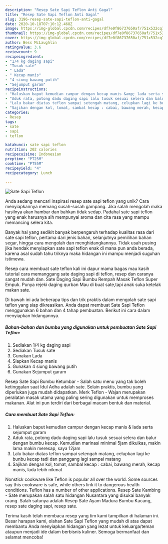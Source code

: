```yaml
---
description: "Resep Sate Sapi Teflon Anti Gagal"
title: "Resep Sate Sapi Teflon Anti Gagal"
slug: 3196-resep-sate-sapi-teflon-anti-gagal
date: 2020-10-18T07:10:12.468Z
image: https://img-global.cpcdn.com/recipes/df7e0f86737650af/751x532cq70/sate-sapi-teflon-foto-resep-utama.jpg
thumbnail: https://img-global.cpcdn.com/recipes/df7e0f86737650af/751x532cq70/sate-sapi-teflon-foto-resep-utama.jpg
cover: https://img-global.cpcdn.com/recipes/df7e0f86737650af/751x532cq70/sate-sapi-teflon-foto-resep-utama.jpg
author: Bess McLaughlin
ratingvalue: 3.6
reviewcount: 9
recipeingredient:
- "1/4 kg daging sapi"
- "Tusuk sate"
- " Lada"
- " Kecap manis"
- "4 siung bawang putih"
- "Sejumput garam"
recipeinstructions:
- "Haluskan baput kemudian campur dengan kecap manis &amp; lada serta sejumput garam"
- "Aduk rata, potong dadu daging sapi lalu tusuk sesuai selera dan balur dengan bumbu kecap. Kemudian marinasi minimal 5jam dikulkas, makin lama makin meresap, saya 12jam"
- "Lalu bakar diatas teflon sampai setengah matang, celupkan lagi ke bunbu kecap tadi dan panggang lagi sampai matang"
- "Sajikan dengan kol, tomat, sambal kecap : cabai, bawang merah, kecap manis, lada lebih nikmat"
categories:
- Resep
tags:
- sate
- sapi
- teflon

katakunci: sate sapi teflon 
nutrition: 202 calories
recipecuisine: Indonesian
preptime: "PT25M"
cooktime: "PT55M"
recipeyield: "4"
recipecategory: Lunch

---
```



![Sate Sapi Teflon](https://img-global.cpcdn.com/recipes/df7e0f86737650af/751x532cq70/sate-sapi-teflon-foto-resep-utama.jpg)

Anda sedang mencari inspirasi resep sate sapi teflon yang unik? Cara menyiapkannya memang susah-susah gampang. Jika salah mengolah maka hasilnya akan hambar dan bahkan tidak sedap. Padahal sate sapi teflon yang enak harusnya sih mempunyai aroma dan cita rasa yang mampu memancing selera kita.

Banyak hal yang sedikit banyak berpengaruh terhadap kualitas rasa dari sate sapi teflon, pertama dari jenis bahan, selanjutnya pemilihan bahan segar, hingga cara mengolah dan menghidangkannya. Tidak usah pusing jika hendak menyiapkan sate sapi teflon enak di mana pun anda berada, karena asal sudah tahu triknya maka hidangan ini mampu menjadi suguhan istimewa.

Resep cara membuat sate teflon kali ini dapur mama bagas mau kasih tutorial cara memanggang sate daging sapi di teflon, resep dan caranya sangat mudah dan. Sate Daging Sapi Bumbu Rempah Masak Teflon Super Empuk. Punya rejeki daging qurban Mau di buat sate,tapi anak suka ketelak makan sate.


Di bawah ini ada beberapa tips dan trik praktis dalam mengolah sate sapi teflon yang siap dikreasikan. Anda dapat membuat Sate Sapi Teflon menggunakan 6 bahan dan 4 tahap pembuatan. Berikut ini cara dalam menyiapkan hidangannya.

<!--inarticleads1-->

##### Bahan-bahan dan bumbu yang digunakan untuk pembuatan Sate Sapi Teflon:

1. Sediakan 1/4 kg daging sapi
1. Sediakan Tusuk sate
1. Gunakan  Lada
1. Siapkan  Kecap manis
1. Gunakan 4 siung bawang putih
1. Gunakan Sejumput garam


Resep Sate Sapi Bumbu Ketumbar - Salah satu menu yang tak boleh ketinggalan saat Idul Adha adalah sate. Selain praktis, bumbu yang diperlukan juga mudah didapatkan. Merk Teflon - Wajan merupakan peralatan masak utama yang paling sering digunakan untuk memproses makanan. Alat ini pun terdiri dari berbagai macam bentuk dan material. 

<!--inarticleads2-->

##### Cara membuat Sate Sapi Teflon:

1. Haluskan baput kemudian campur dengan kecap manis &amp; lada serta sejumput garam
1. Aduk rata, potong dadu daging sapi lalu tusuk sesuai selera dan balur dengan bumbu kecap. Kemudian marinasi minimal 5jam dikulkas, makin lama makin meresap, saya 12jam
1. Lalu bakar diatas teflon sampai setengah matang, celupkan lagi ke bunbu kecap tadi dan panggang lagi sampai matang
1. Sajikan dengan kol, tomat, sambal kecap : cabai, bawang merah, kecap manis, lada lebih nikmat


Nonstick cookware like Teflon is popular all over the world. Some sources say this cookware is safe, while others link it to dangerous health conditions. Teflon has a number of other applications. Resep Sate Kambing - Sate merupakan salah satu hidangan Nusantara yang disukai banyak orang. Salah satunya adalah Resep Sate Ayam Madura Bumbu Kacang, resep sate daging sapi, resep sate. 

Terima kasih telah membaca resep yang tim kami tampilkan di halaman ini. Besar harapan kami, olahan Sate Sapi Teflon yang mudah di atas dapat membantu Anda menyiapkan hidangan yang lezat untuk keluarga/teman ataupun menjadi ide dalam berbisnis kuliner. Semoga bermanfaat dan selamat mencoba!
